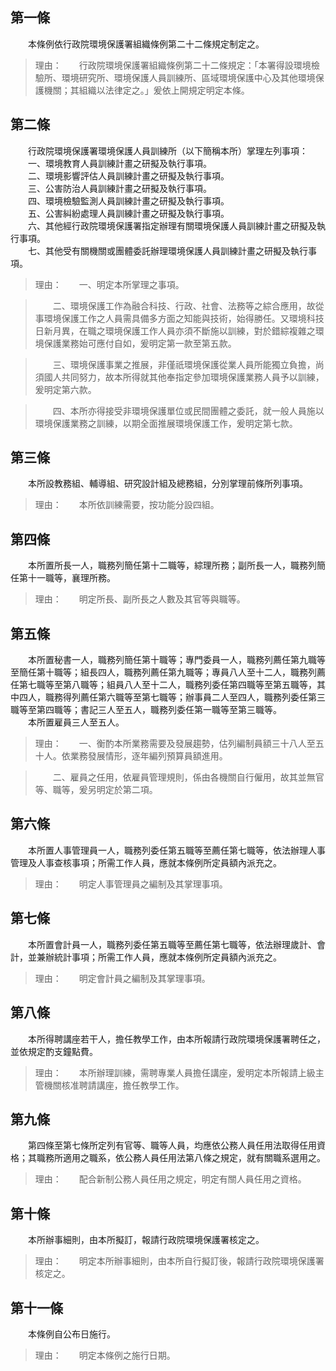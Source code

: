 第一條 
-------
　　本條例依行政院環境保護署組織條例第二十二條規定制定之。  
> 理由：　　行政院環境保護署組織條例第二十二條規定：「本署得設環境檢驗所、環境研究所、環境保護人員訓練所、區域環境保護中心及其他環境保護機關；其組織以法律定之。」爰依上開規定明定本條。



第二條 
-------
　　行政院環境保護署環境保護人員訓練所（以下簡稱本所）掌理左列事項：  
　　一、環境教育人員訓練計畫之研擬及執行事項。  
　　二、環境影響評估人員訓練計畫之研擬及執行事項。  
　　三、公害防治人員訓練計畫之研擬及執行事項。  
　　四、環境檢驗監測人員訓練計畫之研擬及執行事項。  
　　五、公害糾紛處理人員訓練計畫之研擬及執行事項。  
　　六、其他經行政院環境保護署指定辦理有關環境保護人員訓練計畫之研擬及執行事項。  
　　七、其他受有關機關或團體委託辦理環境保護人員訓練計畫之研擬及執行事項。  
> 理由：　　一、明定本所掌理之事項。

> 　　二、環境保護工作為融合科技、行政、社會、法務等之綜合應用，故從事環境保護工作之人員需具備多方面之知能與技術，始得勝任。又環境科技日新月異，在職之環境保護工作人員亦須不斷施以訓練，對於錯綜複雜之環境保護業務始可應付自如，爰明定第一款至第五款。

> 　　三、環境保護事業之推展，非僅祇環境保護從業人員所能獨立負擔，尚須國人共同努力，故本所得就其他奉指定參加環境保護業務人員予以訓練，爰明定第六款。

> 　　四、本所亦得接受非環境保護單位或民間團體之委託，就一般人員施以環境保護業務之訓練，以期全面推展環境保護工作，爰明定第七款。



第三條 
-------
　　本所設教務組、輔導組、研究設計組及總務組，分別掌理前條所列事項。  
> 理由：　　本所依訓練需要，按功能分設四組。



第四條 
-------
　　本所置所長一人，職務列簡任第十二職等，綜理所務；副所長一人，職務列簡任第十一職等，襄理所務。  
> 理由：　　明定所長、副所長之人數及其官等與職等。



第五條 
-------
　　本所置秘書一人，職務列簡任第十職等；專門委員一人，職務列薦任第九職等至簡任第十職等；組長四人，職務列薦任第九職等；專員八人至十二人，職務列薦任第七職等至第八職等；組員八人至十二人，職務列委任第四職等至第五職等，其中四人，職務得列薦任第六職等至第七職等；辦事員二人至四人，職務列委任第三職等至第四職等；書記三人至五人，職務列委任第一職等至第三職等。  
　　本所置雇員三人至五人。  
> 理由：　　一、衡酌本所業務需要及發展趨勢，估列編制員額三十八人至五十人。依業務發展情形，逐年編列預算員額進用。

> 　　二、雇員之任用，依雇員管理規則，係由各機關自行僱用，故其並無官等、職等，爰另明定於第二項。



第六條 
-------
　　本所置人事管理員一人，職務列委任第五職等至薦任第七職等，依法辦理人事管理及人事查核事項；所需工作人員，應就本條例所定員額內派充之。  
> 理由：　　明定人事管理員之編制及其掌理事項。



第七條 
-------
　　本所置會計員一人，職務列委任第五職等至薦任第七職等，依法辦理歲計、會計，並兼辦統計事項；所需工作人員，應就本條例所定員額內派充之。  
> 理由：　　明定會計員之編制及其掌理事項。



第八條 
-------
　　本所得聘講座若干人，擔任教學工作，由本所報請行政院環境保護署聘任之，並依規定酌支鐘點費。  
> 理由：　　本所辦理訓練，需聘專業人員擔任講座，爰明定本所報請上級主管機關核准聘請講座，擔任教學工作。



第九條 
-------
　　第四條至第七條所定列有官等、職等人員，均應依公務人員任用法取得任用資格；其職務所適用之職系，依公務人員任用法第八條之規定，就有關職系選用之。  
> 理由：　　配合新制公務人員任用之規定，明定有關人員任用之資格。



第十條 
-------
　　本所辦事細則，由本所擬訂，報請行政院環境保護署核定之。  
> 理由：　　明定本所辦事細則，由本所自行擬訂後，報請行政院環境保護署核定之。



第十一條 
---------
　　本條例自公布日施行。  
> 理由：　　明定本條例之施行日期。